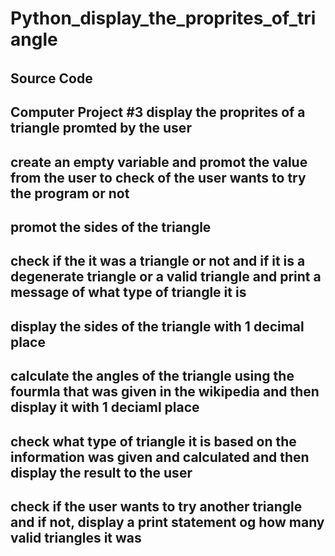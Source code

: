 # Python_display_the_proprites_of_triangle
 
######
## Source Code
##
## Computer Project #3 display the proprites of a triangle promted by the user 
##
## create an empty variable and promot the value from the user to check of the user wants to try the program or not
##
## promot the sides of the triangle
##
## check if the it was a triangle or not and if it is a degenerate triangle or a valid triangle and print a message of what type of triangle it is  
##
## display the sides of the triangle with 1 decimal place
##
## calculate the angles of the triangle using the fourmla that was given in the wikipedia and then display it with 1 deciaml place
## check what type of triangle it is based on the information was given and calculated and then display the result to the user
##
## check if the user wants to try another triangle and if not, display a print statement og how many valid triangles it was
##
######
